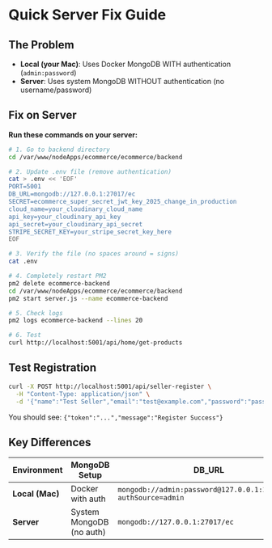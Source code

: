 # Quick Server Fix Guide

## The Problem
- **Local (your Mac)**: Uses Docker MongoDB WITH authentication (`admin:password`)
- **Server**: Uses system MongoDB WITHOUT authentication (no username/password)

## Fix on Server

**Run these commands on your server:**

```bash
# 1. Go to backend directory
cd /var/www/nodeApps/ecommerce/ecommerce/backend

# 2. Update .env file (remove authentication)
cat > .env << 'EOF'
PORT=5001
DB_URL=mongodb://127.0.0.1:27017/ec
SECRET=ecommerce_super_secret_jwt_key_2025_change_in_production
cloud_name=your_cloudinary_cloud_name
api_key=your_cloudinary_api_key
api_secret=your_cloudinary_api_secret
STRIPE_SECRET_KEY=your_stripe_secret_key_here
EOF

# 3. Verify the file (no spaces around = signs)
cat .env

# 4. Completely restart PM2
pm2 delete ecommerce-backend
cd /var/www/nodeApps/ecommerce/ecommerce/backend
pm2 start server.js --name ecommerce-backend

# 5. Check logs
pm2 logs ecommerce-backend --lines 20

# 6. Test
curl http://localhost:5001/api/home/get-products
```

## Test Registration

```bash
curl -X POST http://localhost:5001/api/seller-register \
  -H "Content-Type: application/json" \
  -d '{"name":"Test Seller","email":"test@example.com","password":"password123"}'
```

You should see: `{"token":"...","message":"Register Success"}`

## Key Differences

| Environment | MongoDB Setup | DB_URL |
|-------------|--------------|---------|
| **Local (Mac)** | Docker with auth | `mongodb://admin:password@127.0.0.1:27017/ec?authSource=admin` |
| **Server** | System MongoDB (no auth) | `mongodb://127.0.0.1:27017/ec` |
